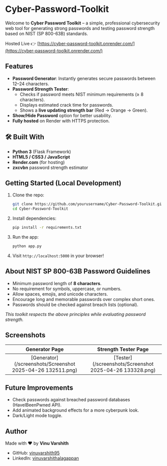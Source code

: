 # Cyber-Password-Toolkit


Welcome to **Cyber Password Toolkit** – a simple, professional cybersecurity web tool for generating strong passwords and testing password strength based on NIST (SP 800-63B) standards.

Hosted Live 👉 [https://cyber-password-toolkit.onrender.com/](https://cyber-password-toolkit.onrender.com/)


##  Features

-  **Password Generator**: Instantly generates secure passwords between 12–24 characters.
-  **Password Strength Tester**:
    - Checks if password meets NIST minimum requirements (≥ 8 characters).
    - Displays estimated crack time for passwords.
    - Shows a **live updating strength bar** (Red → Orange → Green).
-  **Show/Hide Password** option for better usability.
-  **Fully hosted** on Render with HTTPS protection.


## 🛠 Built With

- **Python 3** (Flask Framework)
- **HTML5 / CSS3 / JavaScript**
- **Render.com** (for hosting)
- **zxcvbn** password strength estimator



##  Getting Started (Local Development)

1. Clone the repo:
    ```bash
    git clone https://github.com/yourusername/Cyber-Password-Toolkit.git
    cd Cyber-Password-Toolkit
    ```

2. Install dependencies:
    ```bash
    pip install -r requirements.txt
    ```

3. Run the app:
    ```bash
    python app.py
    ```

4. Visit `http://localhost:5000` in your browser!



##  About NIST SP 800-63B Password Guidelines

- Minimum password length of **8 characters**.
- No requirement for symbols, uppercase, or numbers.
- Allow spaces, emojis, and unicode characters.
- Encourage long and memorable passwords over complex short ones.
- Passwords should be checked against breach lists (optional).

*This toolkit respects the above principles while evaluating password strength.*



##  Screenshots

| Generator Page | Strength Tester Page |
|:--------------:|:--------------------:|
| [Generator](/screenshots/Screenshot 2025-04-26 132511.png) | [Tester](/screenshots/Screenshot 2025-04-26 133328.png) |





##  Future Improvements

- Check passwords against breached password databases (HaveIBeenPwned API).
- Add animated background effects for a more cyberpunk look.
- Dark/Light mode toggle.



##  Author

Made with ❤️ by **Vinu Varshith**

- GitHub: [vinuvarshith95](https://github.com/vinuvarshith95)
- LinkedIn: [vinuvarshithalagappan](https://www.linkedin.com/in/vinuvarshithalagappan/)




